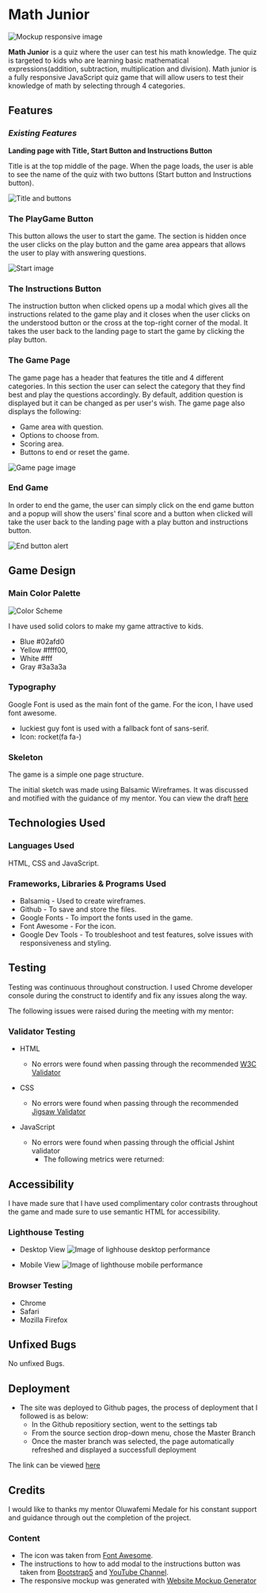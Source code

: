 # Math Junior

![Mockup responsive image](assets/images/)


**Math Junior** is a quiz where the user can test his math knowledge. The quiz is targeted to kids who are learning basic mathematical expressions(addition, subtraction, multiplication and division). Math junior is a fully responsive JavaScript quiz game that will allow users to test their knowledge of math by selecting through 4 categories.

## Features
### *Existing Features*
**Landing page with Title, Start Button and Instructions Button**

Title is at the top middle of the page. When the page loads, the user is able to see the name of the quiz with two buttons (Start button and Instructions button).

![Title and buttons](assets/images/)


### **The PlayGame Button**

This button allows the user to start the game. The section is hidden once the user clicks on the play button and the game area appears that allows the user to play with answering questions. 

![Start image](assets/images/)

### **The Instructions Button**

The instruction button when clicked opens up a modal which gives all the instructions related to the game play and it closes when the user clicks on the understood button or the cross at the top-right corner of the modal. It takes the user back to the landing page to start the game by clicking the play button.

### **The Game Page**

The game page has a header that features the title and 4 different categories. In this section the user can select the category that they find best and play the questions accordingly. By default, addition question is displayed but it can be changed as per user's wish. The game page also displays the following:

- Game area with question.
- Options to choose from. 
- Scoring area.  
- Buttons to end or reset the game.

![Game page image](assets/images/)

### **End Game**

In order to end the game, the user can simply click on the end game button and a popup will show the users' final score and a button when clicked will take the user back to the landing page with a play button and instructions button.

![End button alert](assets/images/)


## Game Design
### Main Color Palette

![Color Scheme](assets/images/)

I have used solid colors to make my game attractive to kids.
- Blue #02afd0 
- Yellow #ffff00, 
- White #fff 
- Gray #3a3a3a


### Typography
Google Font is used as the main font of the game. For the icon, I have used font awesome.

- luckiest guy font is used with a fallback font of sans-serif.
- Icon: rocket(fa fa-)


### Skeleton 
The game is a simple one page structure.

The initial sketch was made using Balsamic Wireframes. It was discussed and motified with the guidance of my mentor.
You can view the draft [here](assets/readme.docs/)


## Technologies Used
### Languages Used
HTML, CSS and JavaScript.

### Frameworks, Libraries & Programs Used
- Balsamiq - Used to create wireframes.
- Github - To save and store the files. 
- Google Fonts - To import the fonts used in the game.
- Font Awesome - For the icon.
- Google Dev Tools - To troubleshoot and test features, solve issues with responsiveness and styling.

## Testing

Testing was continuous throughout construction. I used Chrome developer console during the construct to identify and fix any issues along the way.

The following issues were raised during the meeting with my mentor:


### Validator Testing
- HTML 
  * No errors were found when passing through the recommended [W3C Validator]()
- CSS
  * No errors were found when passing through the recommended [Jigsaw Validator]()

- JavaScript
  * No errors were found when passing through the official Jshint validator
    - The following metrics were returned:
       

## Accessibility

I have made sure that I have used complimentary color contrasts throughout the game and made sure to use semantic HTML for accessibility. 

### Lighthouse Testing
- Desktop View
![Image of lighhouse desktop performance](assets/readme.docs/Readme.Images/)

- Mobile View 
![Image of lighthouse mobile performance](assets/readme.docs/Readme.Images/)

### Browser Testing
- Chrome
- Safari
- Mozilla Firefox

## Unfixed Bugs
No unfixed Bugs.

## Deployment

- The site was deployed to Github pages, the process of deployment that I followed is as below:
  * In the Github repositiory section, went to the settings tab
  * From the source section drop-down menu, chose the Master Branch
  * Once the master branch was selected, the page automatically refreshed and displayed a successfull deployment

The link can be viewed [here]() 

## Credits

I would like to thanks my mentor Oluwafemi Medale for his constant support and guidance through out the completion of the project.

### Content
- The icon was taken from [Font Awesome](https://fontawesome.com/).
- The instructions to how to add modal to the instructions button was taken from [Bootstrap5](ht) and [YouTube Channel](https:).
- The responsive mockup was generated with [Website Mockup Generator](https://websitemockupgenerator.com/)

